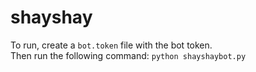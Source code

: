 # shayshay

To run, create a `bot.token` file with the bot token.<br>
Then run the following command:
```python shayshaybot.py```
